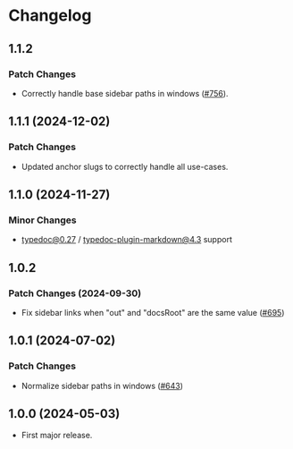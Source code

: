 # Changelog

## 1.1.2

### Patch Changes

- Correctly handle base sidebar paths in windows ([#756](https://github.com/typedoc2md/typedoc-plugin-markdown/issues/756)).

## 1.1.1 (2024-12-02)

### Patch Changes

- Updated anchor slugs to correctly handle all use-cases.

## 1.1.0 (2024-11-27)

### Minor Changes

- typedoc@0.27 / typedoc-plugin-markdown@4.3 support

## 1.0.2

### Patch Changes (2024-09-30)

- Fix sidebar links when "out" and "docsRoot" are the same value ([#695](https://github.com/typedoc2md/typedoc-plugin-markdown/issues/695))

## 1.0.1 (2024-07-02)

### Patch Changes

- Normalize sidebar paths in windows ([#643](https://github.com/typedoc2md/typedoc-plugin-markdown/issues/643))

## 1.0.0 (2024-05-03)

- First major release.
